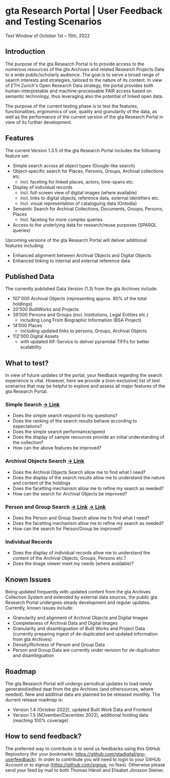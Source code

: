# gta Research Portal | User Feedback and Testing Scenarios
Test Window of October 1st – 15th, 2022

## Introduction

The purpose of the gta Research Portal is to provide access to the numerous resources of the gta Archives and related Research Projects Data to a wide public/scholarly audience. The goal is to serve a broad range of search interests and strategies, tailored to the nature of its content. In view of ETH Zurich's Open Research Data strategy, the portal provides both human-interpretable and machine-processable FAIR access based on semantic technology, thus leveraging also the potential of linked open data. 

The purpose of the current testing phase is to test the features, functionalities, ergonomics of use, quality and granularity of the data, as well as the performance of the current version of the gta Research Portal in view of its further development. 


## Features
The current Version 1.3.5 of the gta Research Portal includes the following feature set: 

- Simple search across all object types (Google-like search)
- Object-specific search for Places, Persons, Groups, Archival collections etc.
  - incl. faceting for linked places, actors, time-spans etc. 
- Display of individual records
  - incl. full-screen view of digital images (where available)
  - incl. links to digital objects, reference data, external identifiers etc.    
  - Incl. visual representation of cataloguing data (Ontodia)
- Semantic Search for Archival Collections, Documents, Groups, Persons, Places
  - Incl. faceting for more complex queries
- Access to the underlying data for research/reuse purposes (SPARQL queries) 

Upcoming versions of the gta Research Portal will deliver additional features including: 
- Enhanced alignment between Archival Objects and Digital Objects 
- Enhanced linking to internal and external reference data 


## Published Data 
The currently published Data Version (1.3) from the gta Archives include: 
- 107'000 Archival Objects (representing approx. 80% of the total holdings)
- 20’500 BuiltWorks and Projects 
- 39’000 Persons and Groups (incl. Institutions, Legal Entities etc.)
  - including Long From Biographic Information (BSA Project)
- 14’000 Places  
  - including updated links to persons, Groups, Archival Objects
- 112'000 Digital Assets
  - with updated IIIF-Service to deliver pyramidal TIFFs for better scalability 



## What to test? 
In view of future updates of the portal, your feedback regarding the search experience is vital. However, here we provide a (non-exclusive) list of test scenarios that may be helpful to explore and assess all major features of the gta Research Portal. 
 
### Simple Search [→ Link](https://researchportal-public.gta.arch.ethz.ch/resource/Start)
- Does the simple search respond to my questions?
- Does the ranking of the search results behave according to expectations?    
- Does the simple search performance/speed 
- Does the display of sample resources provide an initial understanding of the collection? 
- How can the above features be improved? 

### Archival Objects Search [→ Link](https://researchportal-public.gta.arch.ethz.ch/resource/:LandingPageCollection) 
- Does the Archival Objects Search allow me to find what I need? 
- Does the display of the search results allow me to understand the nature and content of the holdings
- Does the facetting mechanism allow me to refine my search as needed? 
- How can the search for Archival Objects be improved? 


### Person and Group Search [→ Link](https://researchportal-public.gta.arch.ethz.ch/resource/:LandingPagePerson) [→ Link](https://researchportal-public.gta.arch.ethz.ch/resource/:LandingPageGroup)
- Does the Person and Group Search allow me to find what I need? 
- Does the facetting mechanism allow me to refine my search as needed? 
- How can the search for Person/Group be improved? 

### Individual Records 
- Does the display of individual records allow me to understand the content of the Archival Objects, Groups, Persons etc.?
- Does the image viewer meet my needs (where available)?

## Known Issues
Being updated frequently with updated content from the gta Archives Collection System and extended by external data sources, the public gta Research Portal undergoes steady development and regular updates. Currently, known issues include: 
- Granularity and alignment of Archival Objects and Digital Images
- Completeness of Archival Data and Digital Images
- Granularity and disambiguation of Built Works and Project Data (currently preparing ingest of de-duplicated and updated information from gta Archives)
- Density/Richness of Person and Group Data 
- Person and Group Data are currently under revision for de-duplication and disambiguation

## Roadmap
The gta Research Portal will undergo periodical updates to load newly generated/edited daat from the gta Archives (and othersources, where needed). New and additinal data are planned be be released monthly. The durrent release roadmap is: 
- Version 1.4 (October 2022), updated Built Work Data and Frontend
- Version 1.5 (NOvember/December 2022), additional holding data (reaching 100% coverage)

## How to send feedback?
The preferred way to contribute is to send us feedbacks using this GitHub Repiository (for your bookmarks: https://github.com/gtadigital/grp-userfeedback). In order to contribute you will need to login to your GitHUb Account or to signup (https://github.com/signup, no fees). Otherwise please send your feed by mail to both Thomas Hänsli and Elisabet Jönsson Steiner.  


